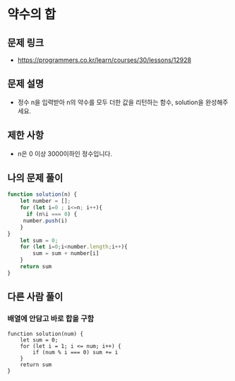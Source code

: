 # 약수의 합 

## 문제 링크 
- https://programmers.co.kr/learn/courses/30/lessons/12928

## 문제 설명 

 - 정수 n을 입력받아 n의 약수를 모두 더한 값을 리턴하는 함수, solution을 완성해주세요.

## 제한 사항

- n은 0 이상 3000이하인 정수입니다.

## 나의 문제 풀이
```JavaScript
function solution(n) {
    let number = [];
    for (let i=0 ; i<=n; i++){
      if (n%i === 0) {
     number.push(i)
    }
}
    let sum = 0;
    for (let i=0;i<number.length;i++){
        sum = sum + number[i]
    }
    return sum
}
```

## 다른 사람 풀이 

### 배열에 안담고 바로 합을 구함

```Js
function solution(num) {
    let sum = 0;
    for (let i = 1; i <= num; i++) {
        if (num % i === 0) sum += i
    }
    return sum
}
```
